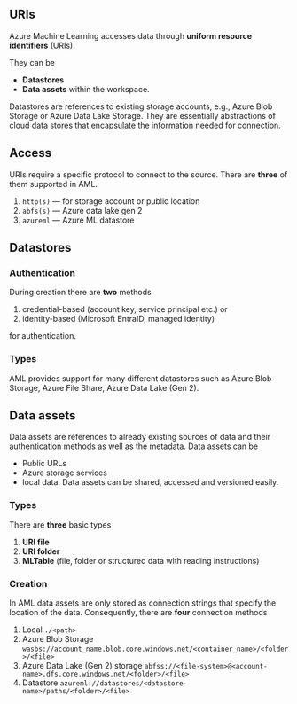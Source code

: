 ## URIs

Azure Machine Learning accesses data through **uniform resource identifiers** (URIs). 

They can be 
- **Datastores**
- **Data assets**
within the workspace. 

Datastores are references to existing storage accounts, e.g., Azure Blob Storage or Azure Data Lake Storage. They are essentially abstractions of cloud data stores that encapsulate the information needed for connection.

## Access

URIs require a specific protocol to connect to the source. There are **three** of them supported in AML.
1. ```http(s)``` — for storage account or public location
2. ```abfs(s)``` — Azure data lake gen 2
3. ```azureml``` — Azure ML datastore


## Datastores 
### Authentication

During creation there are **two** methods
1. credential-based (account key, service principal etc.) or
2. identity-based (Microsoft EntraID, managed identity)

for authentication. 

### Types

AML provides support for many different datastores such as Azure Blob Storage, Azure File Share, Azure Data Lake (Gen 2).  

## Data assets

Data assets are references to already existing sources of data and their authentication methods as well as the metadata. Data assets can be 
- Public URLs
- Azure storage services
- local data.
Data assets can be shared, accessed and versioned easily. 

### Types

There are **three** basic types 
1. **URI file**
2. **URI folder**
3. **MLTable** (file, folder or structured data with reading instructions)

### Creation

In AML data assets are only stored as connection strings that specify the location of the data. Consequently, there are **four** connection methods
1. Local ```./<path>```
2. Azure Blob Storage ```wasbs://account_name.blob.core.windows.net/<container_name>/<folder>/<file>```
3. Azure Data Lake (Gen 2) storage ```abfss://<file-system>@<account-name>.dfs.core.windows.net/<folder>/<file>```
4. Datastore ```azureml://datastores/<datastore-name>/paths/<folder>/<file>```

